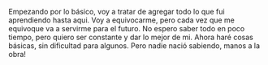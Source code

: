 
Empezando por lo básico, voy a tratar de agregar todo lo que fui aprendiendo hasta aqui. Voy a equivocarme, pero cada vez que me equivoque va a servirme para el futuro. No espero saber todo en poco tiempo, pero quiero ser constante y dar lo mejor de mi.
Ahora haré cosas básicas, sin dificultad para algunos. Pero nadie nació sabiendo, manos a la obra!


